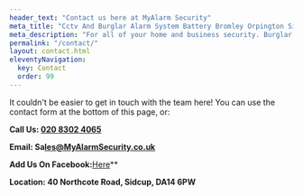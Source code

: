 ```yaml
---
header_text: "Contact us here at MyAlarm Security"
meta_title: "Cctv And Burglar Alarm System Battery Bromley Orpington Sidcup - My Alarm Security"
meta_description: "For all of your home and business security. Burglar Alarm Servicing, Burglar Alarm Installation, Alarm Battery and CCTV. Call 020 8302 4065"
permalink: "/contact/"
layout: contact.html
eleventyNavigation:
  key: Contact
  order: 99
---
```


It couldn't be easier to get in touch with the team here! You can use the contact form at the bottom of this page, or:

**Call Us: [020 8302 4065](tel:02083024065)**

**Email: Sa[les@MyAlarmSecurity.co.uk](mailto:sales@MyAlarmSecurity.co.uk)**

**Add Us On Facebook:**[Here](https://www.facebook.com/MyAlarm/)**

**Location: 40 Northcote Road, Sidcup, DA14 6PW**
